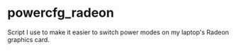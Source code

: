 # powercfg_radeon
Script I use to make it easier to switch power modes on my laptop's Radeon graphics card.
